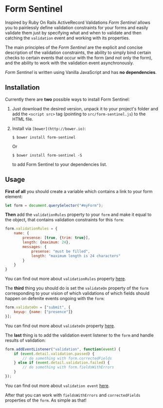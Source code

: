 # Form Sentinel
Inspired by Ruby On Rails ActiveRecord Validations *Form Sentinel* allows you to
painlessly define validation constraints for your forms and easily validate them
just by specifying what and when to validate and then catching the `validation`
event and working with its properties.

The main principles of the *Form Sentinel* are the explicit and concise description
of the validation constraints, the ability to simply bind certain checks to certain
events that occur with the form (and not only the form), and the ability to work
with the validation event asynchronously.

*Form Sentinel* is written using Vanilla JavaScript and has **no dependencies**.

## Installation
Currently there are **two** possible ways to install Form Sentinel:

1. Just download the desired version, unpack it to your project's folder and add
the `<script src>` tag (pointing to `src/form-sentinel.js`) to the HTML file.

1. Install via `[bower](http://bower.io)`:

    ```shell
    $ bower install form-sentinel
    ```
    Or
    ```shell
    $ bower install form-sentinel -S
    ```
    to add Form Sentinel to your dependencies list.

## Usage
**First of all** you should create a variable which contains a link to your form
element:
```javascript
let form = document.querySelector("#myForm");
```

**Then** add the `validationRules` property to your `form` and make it equal to
the object, that contains validation constraints for this `form`:
```javascript
form.validationRules = {
    name: {
        presense: [true, {trim: true}],
        length: {maximum: 24},
        messages: {
            presense: "must be filled",
            length: "maximum length is 24 characters"
        }
    }
}
```
You can find out more about `validationRules` property [here](https://github.com/smellyshovel/form-sentinel/wiki/Working-with-the-validationRules-property).

The **third** thing you should do is set the `validateOn` property of the `form`
corresponding to your vision of which validations of which fields should happen
on defenite events ongoing with the `form`:
```javascript
form.validateOn = ["submit", {
    keyup: {name: ["presence"]}
}];
```
You can find out more about `validateOn` property [here](#).

The **last** thing is to add the validation event listener to the `form` and
handle results of validation:
```javascript
form.addEventListener("validation", function(event) {
    if (event.detail.validation.passed) {
        // do something with form.correctedFields
    } else if (event.detail.validation.failed) {
        // do something with form.fieldsWithErrors
    }
});
```
You can find out more about `validation event` [here](#).

After that you can work with `fieldsWithErrors` and `correctedFields` properties
of the `form`. As simple as that!
